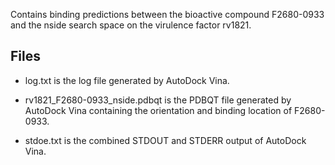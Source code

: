 Contains binding predictions between the bioactive compound F2680-0933 and the nside search space on the virulence factor rv1821.

## Files

- log.txt is the log file generated by AutoDock Vina.

- rv1821_F2680-0933_nside.pdbqt is the PDBQT file generated by AutoDock Vina containing the orientation and binding location of F2680-0933.

- stdoe.txt is the combined STDOUT and STDERR output of AutoDock Vina.

